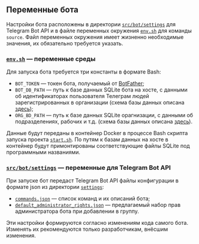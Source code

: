 ## Переменные бота

Настройки бота расположены в директории [`src/bot/settings`](../src/bot/settings) для Telegram Bot API и в файле переменных окружения [`env.sh`](../env.sh) для команды `source`. Файл переменных окружения имеет жизненно необходимые значения, их обязательно требуется указать.


### [`env.sh`](../env.sh) — переменные среды

Для запуска бота требуется три константы в формате Bash:

* `BOT_TOKEN` — токен бота, получаемый от [BotFather](https://t.me/BotFather);
* `BOT_DB_PATH` — путь к базе данных SQLite бота на хосте, с данными об идентификаторах пользователя Телеграм людей зарегистрированных в организации (схема базы данных описана [здесь](/home/zaboal/work/templates/database-schemas/sql/organizational_structure/organizational_structure.sql));
* `ORG_BD_PATH` — путь к базе данных SQLite орагнизации, с данными об подразделениях, рабочих и т.д. (схема базы данных описана [здесь](/home/zaboal/work/templates/database-schemas/sql/organizational_structure/organizational_structure.sql)).

Данные будут переданы в контейнер Docker в процессе Bash скрипта запуска проекта [`start.sh`](../start.sh). По путям к базам данных на хосте в контейнер будут примонтированы соответствующие файлы SQLite под программными названиями.


### [`src/bot/settings`](../src/bot/bot.ts) — переменные для Telegram Bot API

При запуске бот передаст Telegram Bot API файлы конфигурации в формате json из директории [`settings`](../src/bot/settings/):

* [`commands.json`](../src/bot/settings/commands.json) — список команд и их описаний бота;
* [`default_administrator_rights.json`](../src/bot/settings/default_administrator_rights.json) — предлагаемый набор прав администратора бота при добавлении в группу.

Эти настройки формируются согласно изменениям кода самого бота. Изменять их рекомендуются только разработчикам, внёсшим изменения.